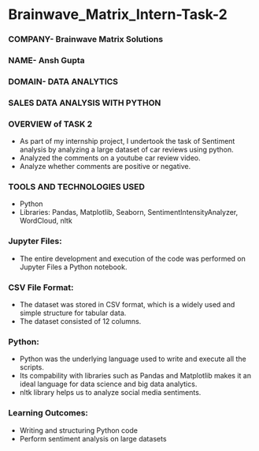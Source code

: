 # Brainwave_Matrix_Intern-Task-2

### COMPANY- Brainwave Matrix Solutions
### NAME- Ansh Gupta
### DOMAIN- DATA ANALYTICS
### SALES DATA ANALYSIS WITH PYTHON

### OVERVIEW of TASK 2
- As part of my internship project, I undertook the task of Sentiment analysis by analyzing a large dataset of car reviews using python.
- Analyzed the comments on a youtube car review video.
- Analyze whether comments are positive or negative.

### TOOLS AND TECHNOLOGIES USED
- Python
- Libraries: Pandas, Matplotlib, Seaborn, SentimentIntensityAnalyzer, WordCloud, nltk

### Jupyter Files:
- The entire development and execution of the code was performed on Jupyter Files a Python notebook.

### CSV File Format:
- The dataset was stored in CSV format, which is a widely used and simple structure for tabular data.
- The dataset consisted of 12 columns.

### Python:
- Python was the underlying language used to write and execute all the scripts.
- Its compability with libraries such as Pandas and Matplotlib makes it an ideal language for data science and big data analytics.
- nltk library helps us to analyze social media sentiments.

### Learning Outcomes:
- Writing and structuring Python code
- Perform sentiment analysis on large datasets

